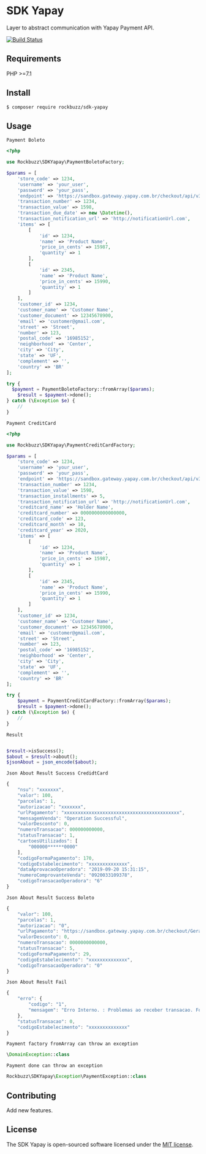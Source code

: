 # SDK Yapay

Layer to abstract communication with Yapay Payment API.

[![Build Status](https://travis-ci.org/rockbuzz/sdk-yapay.svg?branch=master)](https://travis-ci.org/rockbuzz/sdk-yapay)

## Requirements

PHP >=7.1

## Install

```bash
$ composer require rockbuzz/sdk-yapay
```

## Usage

`Payment Boleto`
```php
<?php

use Rockbuzz\SDKYapay\PaymentBoletoFactory;

$params = [
    'store_code' => 1234,
    'username' => 'your_user',
    'password' => 'your_pass',
    'endpoint' => 'https://sandbox.gateway.yapay.com.br/checkout/api/v3/transacao',
    'transaction_number' => 1234,
    'transaction_value' => 1598,
    'transaction_due_date' => new \Datetime(),
    'transaction_notification_url' => 'http://notificationUrl.com',
    'items' => [
        [
            'id' => 1234,
            'name' => 'Product Name',
            'price_in_cents' => 15987,
            'quantity' => 1
        ],
        [
            'id' => 2345,
            'name' => 'Product Name',
            'price_in_cents' => 15990,
            'quantity' => 1
        ]
    ],
    'customer_id' => 1234,
    'customer_name' => 'Customer Name',
    'customer_document' => 12345678900,
    'email' => 'customer@gmail.com',
    'street' => 'Street',
    'number' => 123,
    'postal_code' => '16985152',
    'neighborhood' => 'Center',
    'city' => 'City',
    'state' => 'UF',
    'complement' => '',
    'country' => 'BR'
];

try {
  $payment = PaymentBoletoFactory::fromArray($params);
    $result = $payment->done();
} catch (\Exception $e) {
    //
}
```

`Payment CreditCard`
```php
<?php

use Rockbuzz\SDKYapay\PaymentCreditCardFactory;

$params = [
    'store_code' => 1234,
    'username' => 'your_user',
    'password' => 'your_pass',
    'endpoint' => 'https://sandbox.gateway.yapay.com.br/checkout/api/v3/transacao',
    'transaction_number' => 1234,
    'transaction_value' => 1598,
    'transaction_installments' => 5,
    'transaction_notification_url' => 'http://notificationUrl.com',
    'creditcard_name' => 'Holder Name',
    'creditcard_number' => 0000000000000000,
    'creditcard_code' => 123,
    'creditcard_month' => 10,
    'creditcard_year' => 2020,
    'items' => [
        [
            'id' => 1234,
            'name' => 'Product Name',
            'price_in_cents' => 15987,
            'quantity' => 1
        ],
        [
            'id' => 2345,
            'name' => 'Product Name',
            'price_in_cents' => 15990,
            'quantity' => 1
        ]
    ],
    'customer_id' => 1234,
    'customer_name' => 'Customer Name',
    'customer_document' => 12345678900,
    'email' => 'customer@gmail.com',
    'street' => 'Street',
    'number' => 123,
    'postal_code' => '16985152',
    'neighborhood' => 'Center',
    'city' => 'City',
    'state' => 'UF',
    'complement' => '',
    'country' => 'BR'
];

try {
    $payment = PaymentCreditCardFactory::fromArray($params);
    $result = $payment->done();
} catch (\Exception $e) {
    //
}
```

`Result`
```php

$result->isSuccess();
$about = $result->about();
$jsonAbout = json_encode($about);
```

`Json About Result Success CredidtCard`
```javascript
{
    "nsu": "xxxxxxx",
    "valor": 100,
    "parcelas": 1,
    "autorizacao": "xxxxxxx",
    "urlPagamento": "xxxxxxxxxxxxxxxxxxxxxxxxxxxxxxxxxxxxxxxxxx",
    "mensagemVenda": "Operation Successful",
    "valorDesconto": 0,
    "numeroTransacao": 000000000000,
    "statusTransacao": 1,
    "cartoesUtilizados": [
        "000000******0000"
    ],
    "codigoFormaPagamento": 170,
    "codigoEstabelecimento": "xxxxxxxxxxxxxx",
    "dataAprovacaoOperadora": "2019-09-20 15:31:15",
    "numeroComprovanteVenda": "0920033109378",
    "codigoTransacaoOperadora": "6"
}
```

`Json About Result Success Boleto`
```javascript
{
    "valor": 100,
    "parcelas": 1,
    "autorizacao": "0",
    "urlPagamento": "https://sandbox.gateway.yapay.com.br/checkout/GeradorBoleto.do?cod=xxxxxxxxxxxxxxxxxxxxxxxxxxxxxxxxxxxxxxxx",
    "valorDesconto": 0,
    "numeroTransacao": 0000000000000,
    "statusTransacao": 5,
    "codigoFormaPagamento": 29,
    "codigoEstabelecimento": "xxxxxxxxxxxxxx",
    "codigoTransacaoOperadora": "0"
}
```

`Json About Result Fail`
```javascript
{
    "erro": {
        "codigo": "1",
        "mensagem": "Erro Interno. : Problemas ao receber transacao. Forma de Pagamento inexistente ou nao configurada para este estabelecimento, valor enviado: 17"
    },
    "statusTransacao": 0,
    "codigoEstabelecimento": "xxxxxxxxxxxxxx"
}
```

`Payment factory fromArray can throw an exception`
```php
\DomainException::class
```

`Payment done can throw an exception`
```php
Rockbuzz\SDKYapay\Exception\PaymentException::class
```

## Contributing

Add new features.

## License

The SDK Yapay is open-sourced software licensed under the [MIT license](https://opensource.org/licenses/MIT).